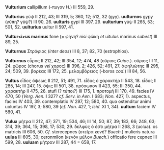 **Vulturium** callipillum (-πυγον *H.*) III 559, 29.

**Vulturius** γύψ II 212, 43; III 319, 5; 360, 12; 512, 32 (gyy).
**uulturnos** gypy (γύπη? γύψ?) III 90, 26. **uulturis** gypi III 397,
29. **uulturium** γύψ II 265, 53; 501, 52. **uulturius** uultur II 597,
41.

**Vultur\<i\>us marinus** fone (= φήνη? *nisi* φώκη *et* uitulus marinus
*subest*) III 89, 25.

**Vulturnus** Στρόφιος (*inter deos*) III 8, 37; 82, 70 (estrophios).

**Vulturnus** εὖρος II 212, 42; III 354, 12; 474, 48 (οὔριος *Cuiac.*).
οὔριος III 11, 24. χῶρος (chorus *vel* χορος) III 396, 2; 426, 52; 491,
27. ἀφηλιώτης III 295, 24; 509, 39. βορέας III 172, 25. μελαμβόρειος
(-boros *cod.*) III 84, 56.

**Vultus** εἶδος ὄψεως II 212, 51; 491, 71. εἶδος ὁ χαρακτήρ II 543, 18.
εἶδος II 285, 14; III 247, 15. ὄψις III 501, 38. πρόσωπον II 423, 55;
III 350, 44. χαρακτήρ II 475, 26. stufi (? τύποι?) III 175, 1. προτομή
III 170, 49. facies IV 470, 50 (*Verg. Aen.* I 327? *cf. Serv. in
Aen.* I 683; *Non.* 427, 1). aspectus, facies IV 403, 39. contemplatio
IV 297, 12; 580, 40. quo ostenditur animi uoluntas IV 197, 3; 580, 39
(*cf. Non.* 427, 1; *Isid.* XI 1, 34). **uultum** faciem IV 580, 41.

**Vulua** μήτρα II 212, 47; 371, 19; 534, 46; III 14, 50; 87, 39; 183,
66; 248, 63; 314, 39; 364, 15; 398, 17; 530, 29. δελφὺς ὅ ἐστι μήτρα II
268, 3 (uolua). os matricis III 606, 50. *Cf.* sterecepnes (στεῖρα κενή?
*Buech.*) mulieris natura **uulua** III 605, 30; ceronmilon (κενὸν μύλον
*Buech.*) officatio fere cepnex III 599, 28. **uuluam** μήτραν III 287,
44 = 658, 17.
